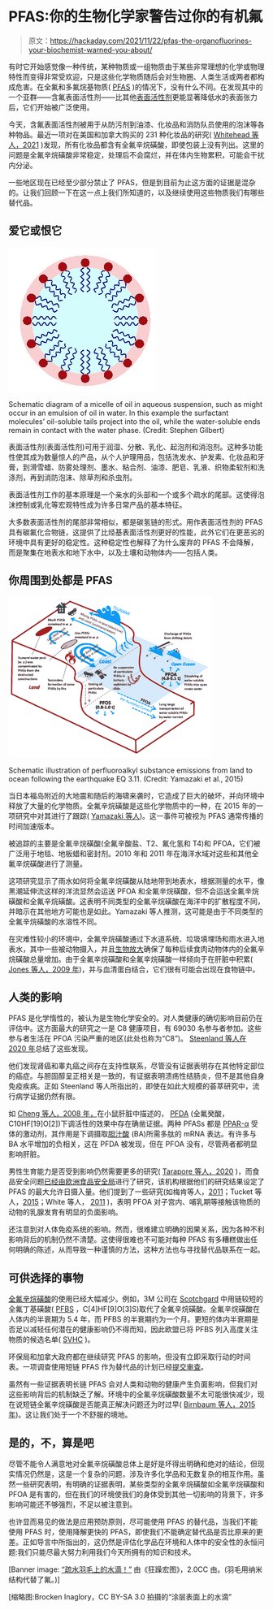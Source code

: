 # PFAS:你的生物化学家警告过你的有机氟

> 原文：<https://hackaday.com/2021/11/22/pfas-the-organofluorines-your-biochemist-warned-you-about/>

有时它开始感觉像一种传统，某种物质或一组物质由于某些非常理想的化学或物理特性而变得非常受欢迎，只是这些化学物质随后会对生物圈、人类生活或两者都构成危害。在全氟和多氟烷基物质( [PFAS](https://en.wikipedia.org/wiki/Per-_and_polyfluoroalkyl_substances) )的情况下，没有什么不同。在发现其中的一个亚群——含氟表面活性剂——比其他[表面活性剂](https://en.wikipedia.org/wiki/Surfactant)更能显著降低水的表面张力后，它们开始被广泛使用。

今天，含氟表面活性剂被用于从防污剂到油漆、化妆品和消防队员使用的泡沫等各种物品。最近一项对在美国和加拿大购买的 231 种化妆品的研究( [Whitehead 等人，2021](https://pubs.acs.org/doi/10.1021/acs.estlett.1c00240) )发现，所有化妆品都含有全氟辛烷磺酸，即使包装上没有列出。这里的问题是全氟辛烷磺酸非常稳定，处理后不会腐烂，并在体内生物累积，可能会干扰内分泌。

一些地区现在已经至少部分禁止了 PFAS，但是到目前为止这方面的证据是混杂的。让我们回顾一下在这一点上我们所知道的，以及继续使用这些物质我们有哪些替代品。

## 爱它或恨它

[![Schematic diagram of a micelle of oil in aqueous suspension, such as might occur in an emulsion of oil in water. In this example the surfactant molecules' oil-soluble tails project into the oil, while the water-soluble ends remain in contact with the water phase](img/77e0c82fac94e50c189a44b5fc0edb0a.png)](https://hackaday.com/wp-content/uploads/2021/10/lipid_micelle.jpg)

Schematic diagram of a micelle of oil in aqueous suspension, such as might occur in an emulsion of oil in water. In this example the surfactant molecules’ oil-soluble tails project into the oil, while the water-soluble ends remain in contact with the water phase. (Credit: Stephen Gilbert)

表面活性剂(表面活性剂)可用于润湿、分散、乳化、起泡剂和消泡剂。这种多功能性使其成为数量惊人的产品，从个人护理用品，包括洗发水、护发素、化妆品和牙膏，到滑雪蜡、防雾处理剂、墨水、粘合剂、油漆、肥皂、乳液、织物柔软剂和洗涤剂，再到消防泡沫、除草剂和杀虫剂。

表面活性剂工作的基本原理是一个亲水的头部和一个或多个疏水的尾部。这使得泡沫控制或乳化等宏观特性成为许多日常产品的基本特征。

大多数表面活性剂的尾部非常相似，都是碳氢链的形式。用作表面活性剂的 PFAS 具有碳氟化合物链，这提供了比烃基表面活性剂更好的性能，此外它们在更恶劣的环境中具有更好的稳定性。这种稳定性也解释了为什么废弃的 PFAS 不会降解，而是聚集在地表水和地下水中，以及土壤和动物体内——包括人类。

## 你周围到处都是 PFAS

[![Schematic illustration of perfluoroalkyl substance emissions from land to ocean following the earthquake EQ 3.11.](img/0e95b9375873373382ed55e0c1baaf4c.png)](https://hackaday.com/wp-content/uploads/2021/10/yamazaki_et_al_2015_schematic_prefluoroalkyl_emissions_eq_3_11.png)

Schematic illustration of perfluoroalkyl substance emissions
from land to ocean following the earthquake EQ 3.11\. (Credit: Yamazaki et al., 2015)

当日本福岛附近的大地震和随后的海啸来袭时，它造成了巨大的破坏，并向环境中释放了大量的化学物质。全氟辛烷磺酸是这些化学物质中的一种，在 2015 年的一项研究中对其进行了跟踪( [Yamazaki 等人](https://pubs.acs.org/doi/10.1021/acs.est.5b01687))。这一事件可被视为 PFAS 通常传播的时间加速版本。

被追踪的主要是全氟辛烷磺酸(全氟辛酸盐、T2、氟化氢和 T4)和 PFOA，它们被广泛用于地毯、地板蜡和密封剂。2010 年和 2011 年在海洋水域对这些和其他全氟辛烷磺酸进行了测量。

这项研究显示了雨水如何将全氟辛烷磺酸从陆地带到地表水，根据测量的水平，像黑潮延伸流这样的洋流显然会运送 PFOA 和全氟辛烷磺酸，但不会运送全氟辛烷磺酸和全氟辛烷磺酸。这表明不同类型的全氟辛烷磺酸在海洋中的扩散程度不同，并暗示在其他地方可能也是如此。Yamazaki 等人推测，这可能是由于不同类型的全氟辛烷磺酸的水溶性不同。

在灾难性较小的环境中，全氟辛烷磺酸通过下水道系统、垃圾填埋场和雨水进入地表水，其中一些被动物摄入，并且[生物放大](https://en.wikipedia.org/wiki/Biomagnification)确保了每种后续食肉动物体内的全氟辛烷磺酸总量增加。由于全氟辛烷磺酸和全氟辛烷磺酸一样倾向于在肝脏中积累( [Jones 等人，2009 年](https://setac.onlinelibrary.wiley.com/doi/abs/10.1897/02-553))，并与血清蛋白结合，它们很有可能会出现在食物链中。

## 人类的影响

PFAS 是化学惰性的，被认为是生物化学安全的。对人类健康的确切影响目前仍在评估中。这方面最大的研究之一是 C8 健康项目，有 69030 名参与者参加。这些参与者生活在 PFOA 污染严重的地区(此处也称为“C8”)。 [Steenland 等人在 2020 年](https://www.sciencedirect.com/science/article/pii/S0160412020320808)总结了这些发现。

他们发现肾癌和睾丸癌之间存在支持性联系，尽管没有证据表明存在其他特定部位的癌症。与胆固醇呈正相关是一致的，有证据表明溃疡性结肠炎，但不是其他自身免疫疾病。正如 Steenland 等人所指出的，即使在如此大规模的荟萃研究中，流行病学证据仍然有限。

如 [Cheng 等人，2008 年，](https://academic.oup.com/toxsci/article/106/1/37/1708392)在小鼠肝脏中描述的， [PFDA](https://en.wikipedia.org/wiki/Perfluorodecanoic_acid) (全氟癸酸，C10HF[19]O[2])下调活性的效果中存在确凿证据。两种 PFASs 都是 [PPAR-α](https://en.wikipedia.org/wiki/Peroxisome_proliferator-activated_receptor) 受体的激动剂，其作用是下调摄取[胆汁酸](https://en.wikipedia.org/wiki/Bile_acid) (BA)所需多肽的 mRNA 表达。有许多与 BA 水平增加的负相关，这在 PFDA 被发现，但在 PFOA 没有，尽管两者都明显影响肝脏。

男性生育能力是否受到影响仍然需要更多的研究( [Tarapore 等人，2020](https://www.mdpi.com/1660-4601/18/7/3794/htm) )，而食品安全问题[已经由欧洲食品安全局](https://efsa.onlinelibrary.wiley.com/doi/full/10.2903/j.efsa.2020.6223)进行了研究，该机构根据他们的研究结果设定了 PFAS 的最大允许日摄入量。他们提到了一些研究(如梅肯等人，[2011](https://efsa.onlinelibrary.wiley.com/doi/full/10.2903/j.efsa.2020.6223#efs26223-bib-0453)；Tucket 等人，[2015](https://efsa.onlinelibrary.wiley.com/doi/full/10.2903/j.efsa.2020.6223#efs26223-bib-0632)；White 等人， [2011](https://efsa.onlinelibrary.wiley.com/doi/full/10.2903/j.efsa.2020.6223#efs26223-bib-0678) )，表明 PFOA 对子宫内、哺乳期等接触该物质的动物的乳腺发育有明显的负面影响。

还注意到对人体免疫系统的影响。然而，很难建立明确的因果关系，因为各种不利影响背后的机制仍然不清楚。这使得很难也不可能对每种 PFAS 有多糟糕做出任何明确的陈述，从而导致一种谨慎的方法，这种方法也与寻找替代品联系在一起。

## 可供选择的事物

[全氟辛烷磺酸](https://en.wikipedia.org/wiki/Perfluorooctanesulfonic_acid)的使用已经大幅减少。例如，3M 公司在 [Scotchgard](https://en.wikipedia.org/wiki/Scotchgard) 中用链较短的全氟丁基磺酸( [PFBS](https://en.wikipedia.org/wiki/Perfluorobutanesulfonic_acid) ，C[4]HF[9]O[3]S)取代了全氟辛烷磺酸。全氟辛烷磺酸在人体内的半衰期为 5.4 年，而 PFBS 的半衰期约为一个月。更短的体内半衰期是否足以减轻任何潜在的健康影响仍不得而知，因此欧盟已将 PFBS 列入高度关注物质的候选名单( [SVHC](https://en.wikipedia.org/wiki/Substance_of_very_high_concern) )。

环保局和加拿大政府都在继续研究 PFAS 的影响，但没有立即采取行动的时间表。一项调查使用短链 PFAS 作为替代品的计划已经[提交审查](https://www.epa.gov/assessing-and-managing-chemicals-under-tsca/new-chemicals-program-review-alternatives-pfoa-and)。

虽然有一些证据表明长链 PFAS 会对人类和动物的健康产生负面影响，但我们对这些影响背后的机制缺乏了解。环境中的全氟辛烷磺酸数量不太可能很快减少，现在说短链全氟辛烷磺酸是否能真正解决问题还为时过早( [Birnbaum 等人，2015 年](https://www.ncbi.nlm.nih.gov/pmc/articles/PMC4421778/))。这让我们处于一个不舒服的境地。

## 是的，不，算是吧

尽管不能令人满意地对全氟辛烷磺酸总体上是好是坏得出明确和绝对的结论，但现实情况仍然是，这是一个复杂的问题，涉及许多化学品和无数复杂的相互作用。虽然一些研究表明，有明确的证据表明，某些类型的全氟辛烷磺酸如全氟辛烷磺酸和 PFOA 是有害的，但在我们的环境使我们的身体受到其他一切影响的背景下，许多影响可能还不够强烈，不足以被注意到。

也许显而易见的做法是应用预防原则，尽可能使用 PFAS 的替代品，当我们不能使用 PFAS 时，使用降解更快的 PFAS，即使我们不能确定替代品是否比原来的更差。正如导言中所指出的，这仍然是评估化学品在环境和人体中的安全性的永恒问题:我们只能尽最大努力利用我们今天所拥有的知识和技术。

[Banner image: [“疏水羽毛上的水滴！”](https://www.flickr.com/photos/105673978@N08/15115277925) 由《狂躁宏图》，2.0CC 由。(羽毛用纳米结构代替了氟。)]

[缩略图:Brocken Inaglory，CC BY-SA 3.0 拍摄的“涂层表面上的水滴”
